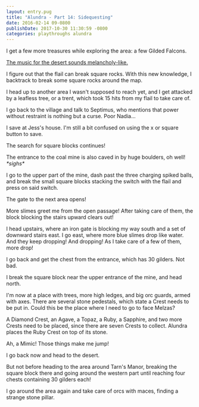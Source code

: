 ```yaml
---
layout: entry.pug
title: "Alundra - Part 14: Sidequesting"
date: 2016-02-14 09-0800
publishDate: 2017-10-30 11:30:59 -0800
categories: playthroughs alundra
---
```


I get a few more treasures while exploring the area: a few Gilded Falcons.

<a href="https://www.youtube.com/watch?v=9C_t3Zi3Gk0">The music for the desert sounds melancholy-like.</a>

I figure out that the flail can break square rocks. With this new knowledge, I backtrack to break some square rocks around the map.

I head up to another area I wasn't supposed to reach yet, and I get attacked by a leafless tree, or a trent, which took 15 hits from my flail to take care of.

I go back to the village and talk to Septimus, who mentions that power without restraint is nothing but a curse. Poor Nadia...

I save at Jess's house. I'm still a bit confused on using the x or square button to save.

The search for square blocks continues!

The entrance to the coal mine is also caved in by huge boulders, oh well! *\*sighs\**

I go to the upper part of the mine, dash past the three charging spiked balls, and break the small square blocks stacking the switch with the flail and press on said switch.

The gate to the next area opens!

More slimes greet me from the open passage! After taking care of them, the block blocking the stairs upward clears out!

I head upstairs, where an iron gate is blocking my way south and a set of downward stairs east. I go east, where more blue slimes drop like water. And they keep dropping! And dropping! As I take care of a few of them, more drop!

I go back and get the chest from the entrance, which has 30 gilders. Not bad.

I break the square block near the upper entrance of the mine, and head north.

I'm now at a place with trees, more high ledges, and big orc guards, armed with axes. There are several stone pedestals, which state a Crest needs to be put in. Could this be the place where I need to go to face Melzas?

A Diamond Crest, an Agave, a Topaz, a Ruby, a Sapphire, and two more Crests need to be placed, since there are seven Crests to collect. Alundra places the Ruby Crest on top of its stone.

Ah, a Mimic! Those things make me jump!

I go back now and head to the desert.

But not before heading to the area around Tarn's Manor, breaking the square block there and going around the western part until reaching four chests containing 30 gilders each!

I go around the area again and take care of orcs with maces, finding a strange stone pillar.
